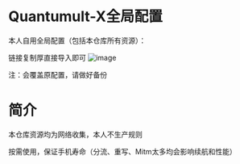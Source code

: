 # Quantumult-X全局配置

本人自用全局配置（包括本仓库所有资源）：

链接复制厚直接导入即可
![image](https://github.com/Du23456/Quantumult-X/assets/127875782/e90abab0-567c-4b97-a6bf-bea4f359c6f5)

注：会覆盖原配置，请做好备份


# 简介

本仓库资源均为网络收集，本人不生产规则

按需使用，保证手机寿命（分流、重写、Mitm太多均会影响续航和性能）
